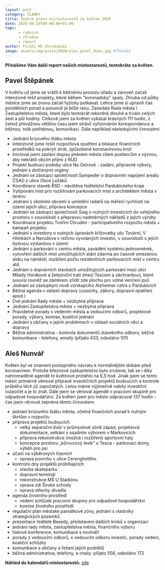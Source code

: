 ```yaml
---
layout: post
category: CLANKY
title: Souhrn práce místostarostů za květen 2020
date: 2020-06-29T00:00:00+01:00
tags: 
      - radnice
      - chrudim
      - report
author: Piráti MS Chrudimsko
image: assets/img/posts/2020/ales_pavel_doku.jpg #751x422
---
```

**Přinášíme Vám další report našich místostarostů, tentokráte za květen.**

Pavel Štěpánek
--------------
V květnu už jsme se vrátili k běžnému provozu úřadu a zároveň začali intenzivně řešit projekty, které během "koronadoby" spaly. Zhruba od půlky měsíce jsme se znovu začali fyzicky potkávat. Lehce jsme si upravili čas pondělních porad a posunuli je blíže ránu. Zasedala Rada města i Zastupitelstvo města, které bylo tentokrát rekordně dlouhé a trvalo celých šest a půl hodiny. Celkově jsem za květen vykázal krásných 111 hodin, z čehož převážnou většinu času jsem strávil vyřizováním korespondence a běžnou, tolik potřebnou, komunikací. Dále například následujícími činnostmi:

* Jednání krizového štábu města
* Intenzivně jsme řešili rozpočtová opatření a blokace finančních prostředků na pokrytí ztrát, způsobené koronavirovou krizí
* Inicioval jsem zaslání dopisu jménem města všem poslancům s výzvou, aby nekrátili obcím příjmi z RUD
* Projekt budoucí podoby ulice Na Ostrově - zadání, přípravné výbory, jednání s dotčenými orgány
* Jednání se zástupci společnosti Sampeder o dopravním napojení areálu ČSAD z ulice Obce Ležáků
* Koordinace staveb ŘSD - návštěva ředitelství Pardubického kraje
* Vytipování míst pro rozšiřování parkovacích míst s architektem města v terénu
* Jednání s okolními obcemi o umístění radarů na měření rychlosti na území jejich obcí, příprava koncepce
* Jednání se zástupci společnosti Siag o nutných investicích do veřejného prostoru v souvislosti s přepravou nadměrných nákladů z jejich výroby
* Koordinace projektu Tvořím Chrudim - participativního rozpočtu města + kampaň projektu
* Jednání s investory o nutných úpravách křižovatky ulic Tovární, V Hliníkách a Nerudova v režimu vyvolaných investic, v souvislosti s jejich bytovou výstavbou v území
* Jednání o parkování v centru města, zavádění systému jednosměrek, vytvoření dalších míst umožňujících stání zdarma po časově omezenou dobu na náměstí, rozšíření počtu rezidentních parkovacích míst v centru atd.
* Jednání o dopravních stavbách umožňujících parkování mezi ulicí Milady Horákové a železniční tratí (mezi Tescem a záchrankou), které souvisí rovněž se záměrem zřídit zde plochu pro volné venčení psů
* Jednání se zástupkyní nově vznikajícího Alzheimer cetra v Pardubicích
* Běžná agenda v oblasti dopravy (uzavírky, zábory, dopravní opatření apod.)
* Dvě jednání Rady města + nezbytná příprava
* Jednání Zastupitelstva města + nezbytná příprava
* Pravidelné porady s vedením města a vedoucími odborů, projektové porady, výbory, komise, koaliční jednání
* Jednání s občany o jejich problémech v oblasti sociálních věcí a dopravy
* Běžná administrativa - kontrola dokumentů stavebního odboru, běžná komunikace - telefony, emaily (přijato 433, odesláno 101)




Aleš Nunvář
-----------
Květen byl ve znamení postupného návratu k normálnějším dobám před koronavirem. Protože březnové zastupitelstvo bylo zrušené, tak se i díky nahromaděné agendě to květnové protáhlo na 6,5 hod. Jinak jsem se tento měsíc primárně věnoval přípravě investičních projektů budoucích a kontrole průběhu těch již započatých. Letos máme výjimečně nabitý investiční rozpočet a je to znát. Dále jsem se věnoval agendě v pracovní skupině pro odpadové hospodářství. 
Za květen jsem pro město odpracoval 137 hodin – čas jsem věnoval zejména těmto činnostem:

* jednání krizového štábu města, včetně finančních porad k nutným škrtům v rozpočtu
* příprava projektů budoucích
    + velký separační dvůr v průmyslové zóně západ, projektová dokumentace, setkání s osadním výborem v Markovicích
    + příprava rekonstrukce (možná i rozšíření) sportovní haly
    + koncepce prostoru „kůrovcový lesík“ u Tesca – parkovací domy, výběh pro psi
* účast na výběrových řízeních
    + oprava povrchu v ulice Cerenghettiho
* kontrolní dny projektů probíhajících
    + stavba skateparku
    + dopravní terminál
    + rekonstrukce MŠ U Stadiónu
    + oprava zdi Široké schody
    + oprava střechy divadla
* agenda životního prostředí 
    + vedení schůzek pracovní skupiny pro odpadové hospodářství
    + komise životního prostředí 
* regulační plán městské památkové zóny, jednání s vlastníky strategických pozemků
* prezentace ředitele Besedy, představení dalších kroků v organizaci 
* jednání rady města, zastupitelstva města, finančního výboru
* tiskové konference, komunikace s novináři
* porady s vedoucími odborů, s vedoucím odboru investic, porady vedení, koaliční schůzky
* komunikace s občany a řešení jejich podnětů
* běžná administrativa, telefony, e-maily: přijato 556, odesláno 172




**Náhled do kalendářů místostarostů:** [zde](https://www.chrudim.eu/verejne-kalendare-starosty-a-mistostarostu/d-1677/p1=1112)
